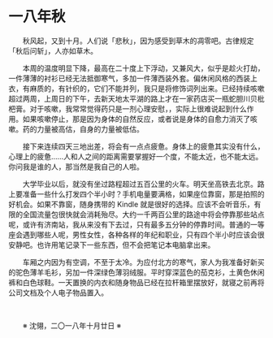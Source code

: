 # 一八年秋

&emsp;&emsp;秋风起，又到十月。人们说「悲秋」，因为感受到草木的凋零吧。古律规定「秋后问斩」，人亦如草木。

&emsp;&emsp;本周的温度明显下降，最高在二十度上下浮动，又兼风大，似乎是趁火打劫，一件薄薄的衬衫已经无法抵御寒气，多加一件薄西装外套。偏休闲风格的西装上衣，有麻质的，有针织的，它们不能并列，我只是将修饰词列出来。已经持续咳嗽超过两周，上周日的下午，去新天地太平湖的路上才在一家药店买一瓶蛇胆川贝枇杷膏。对于咳嗽，我常常觉得药只是一剂心理安慰，，实际上很难说起到什么作用。如果咳嗽停止，那是因为身体的自然反应，或者说是身体的自愈力消灭了咳嗽。药的力量被高估，自身的力量被低估。

&emsp;&emsp;接下来连续四天三地出差，将会有一点点疲惫。身体上的疲惫其实没有什么，心理上的疲惫……人和人之间的距离需要掌握好一个度，不能太近，也不能太远。你问我是谁的人，那当然是我自己的人啦。

&emsp;&emsp;大学毕业以后，就没有坐过路程超过五百公里的火车。明天坐高铁去北京。路上要准备一些什么打发四个半小时？手机电量要满格，如果座位靠窗，那是拍照的好机会。如果不靠窗，随身携带的 Kindle 就是很好的选择。应该不会听音乐，有限的全国流量包很快就会消耗殆尽。大约一千两百公里的路途中将会停靠那些站点呢，或许有济南站，我从来没有下去过，只有最多五分钟的停靠时间。普通的一等座会遇到哪些人呢，男性女性，各种各样的年纪和职业，只有四个半小时应该会很安静吧。也许用笔记录下一些东西，但不会把笔记本电脑拿出来。

&emsp;&emsp;车厢之内因为有空调，不至于太冷。为应付北方的寒气，家人为我准备好新买的驼色薄羊毛衫，另加一件深绿色薄羽绒服。平时穿深蓝色的茄克衫，土黄色休闲裤和白色球鞋。一天置换的内衣和随身物品已经在拉杆箱里摆放好，就寝之前再将公司文档及个人电子物品置入。

&emsp;&emsp;

&emsp;&emsp;※ 沈翎，二〇一八年十月廿日 ※
